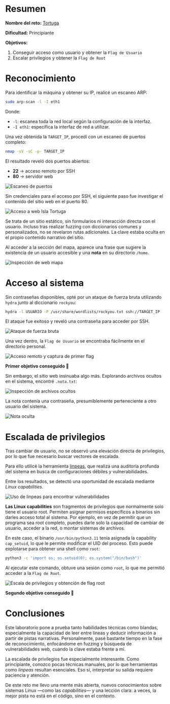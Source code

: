 # Resumen

**Nombre del reto:** [Tortuga](https://labs.thehackerslabs.com/machine/131)

**Dificultad:** Principiante

**Objetivos:**
1. Conseguir acceso como usuario y obtener la `Flag de Usuario` 
2. Escalar privilegios y obtener la `Flag de Root`

# Reconocimiento

Para identificar la máquina y obtener su IP, realicé un escaneo ARP:

```bash
sudo arp-scan -l -I eth1
```
Donde:
- `-l`: escanea toda la red local según la configuración de la interfaz.
- `-I eth1`: especifica la interfaz de red a utilizar.

Una vez obtenida la `TARGET_IP`, procedí con un escaneo de puertos completo:

```bash
nmap -sV -sC -p- TARGET_IP
```

El resultado reveló dos puertos abiertos:
- **22** → acceso remoto por SSH
- **80** → servidor web

![Escaneo de puertos](../../Screenshots/Tortuga/SS1.png)

Sin credenciales para el acceso por SSH, el siguiente paso fue investigar el contenido del sitio web en el puerto 80.

![Acceso a web Isla Tortuga](../../Screenshots/Tortuga/SS2.png)

Se trata de un sitio estático, sin formularios ni interacción directa con el usuario. Incluso tras realizar fuzzing con diccionarios comunes y personalizados, no se revelaron rutas adicionales. La clave estaba oculta en el propio contenido narrativo del sitio.

Al acceder a la sección del mapa, aparece una frase que sugiere la existencia de un usuario accesible y una **nota** en su directorio `/home`.

![Inspección de web mapa](../../Screenshots/Tortuga/SS3.png)

# Acceso al sistema

Sin contraseñas disponibles, opté por un ataque de fuerza bruta utilizando `hydra` junto al diccionario `rockyou`:

```bash
hydra -l USUARIO -P /usr/share/wordlists/rockyou.txt ssh://TARGET_IP
```

El ataque fue exitoso y reveló una contraseña para acceder por SSH.

![Ataque de fuerza bruta](../../Screenshots/Tortuga/SS4.png)

Una vez dentro, la `Flag de Usuario` se encontraba fácilmente en el directorio personal.

![Acceso remoto y captura de primer flag](../../Screenshots/Tortuga/SS5.png)

**Primer objetivo conseguido 🎉**

Sin embargo, el sitio web insinuaba algo más. Explorando archivos ocultos en el sistema, encontré `.nota.txt`:

![Inspección de archivos ocultos](../../Screenshots/Tortuga/SS6.png)

La nota contenía una contraseña, presumiblemente perteneciente a otro usuario del sistema.

![Nota oculta](../../Screenshots/Tortuga/SS7.png)

# Escalada de privilegios

Tras cambiar de usuario, no se observó una elevación directa de privilegios, por lo que fue necesario buscar vectores de escalada.

Para ello utilicé la herramienta [linpeas](https://github.com/peass-ng/PEASS-ng), que realiza una auditoría profunda del sistema en busca de configuraciones débiles y vulnerabilidades.

Entre los resultados, se detectó una oportunidad de escalada mediante _Linux capabilities_.

![Uso de linpeas para encontrar vulnerabilidades](../../Screenshots/Tortuga/SS8.png)

**Las Linux capabilities** son fragmentos de privilegios que normalmente solo tiene el usuario root. Permiten asignar permisos específicos a binarios sin darles acceso total al sistema. Por ejemplo, en vez de permitir que un programa sea root completo, puedes darle solo la capacidad de cambiar de usuario, acceder a la red, o montar sistemas de archivos.

En este caso, el binario `/usr/bin/python3.11` tenía asignada la capability `cap_setuid`, lo que le permite modificar el UID del proceso. Esto puede explotarse para obtener una shell como `root`:

```bash
python3 -c 'import os; os.setuid(0); os.system("/bin/bash")'
```

Al ejecutar este comando, obtuve una sesión como `root`, lo que me permitió acceder a la `Flag de Root`.

![Escala de privilegios y obtención de flag root](../../Screenshots/Tortuga/SS9.png)

**Segundo objetivo conseguido 🎉**

# Conclusiones

Este laboratorio pone a prueba tanto habilidades técnicas como blandas, especialmente la capacidad de leer entre líneas y deducir información a partir de pistas narrativas. Personalmente, pasé bastante tiempo en la fase de reconocimiento, enfocándome en fuzzing y búsqueda de vulnerabilidades web, cuando la clave estaba frente a mí.

La escalada de privilegios fue especialmente interesante. Como principiante, conozco pocas técnicas manuales, por lo que herramientas como _linpeas_ resultan esenciales. Eso sí, interpretar su salida requiere paciencia y atención.

De este reto me llevo una mente más abierta, nuevos conocimientos sobre sistemas Linux —como las _capabilities_— y una lección clara: a veces, la mejor pista no está en el código, sino en el contexto.
